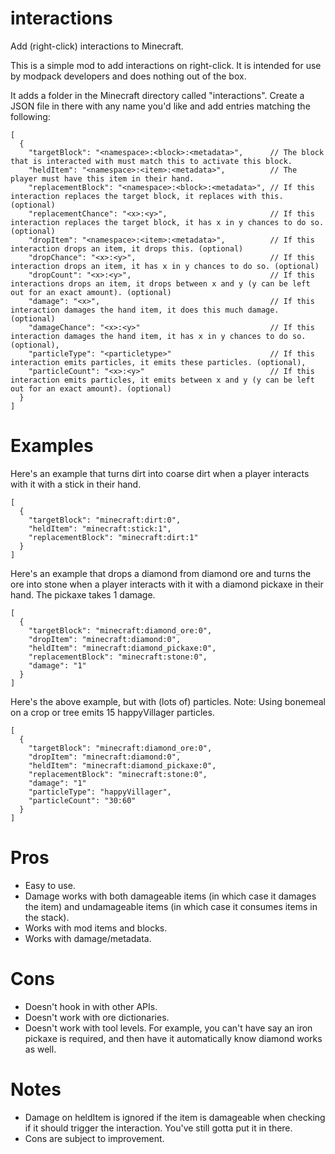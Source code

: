 ﻿# interactions
Add (right-click) interactions to Minecraft.

This is a simple mod to add interactions on right-click. It is intended for use by modpack developers and does nothing out of the box.

It adds a folder in the Minecraft directory called "interactions". Create a JSON file in there with any name you'd like and add entries matching the following:

```
[
  {
    "targetBlock": "<namespace>:<block>:<metadata>",      // The block that is interacted with must match this to activate this block.
    "heldItem": "<namespace>:<item>:<metadata>",          // The player must have this item in their hand.
    "replacementBlock": "<namespace>:<block>:<metadata>", // If this interaction replaces the target block, it replaces with this. (optional)
    "replacementChance": "<x>:<y>",                       // If this interaction replaces the target block, it has x in y chances to do so. (optional)
    "dropItem": "<namespace>:<item>:<metadata>",          // If this interaction drops an item, it drops this. (optional)
    "dropChance": "<x>:<y>",                              // If this interaction drops an item, it has x in y chances to do so. (optional)
    "dropCount": "<x>:<y>",                               // If this interactions drops an item, it drops between x and y (y can be left out for an exact amount). (optional)
    "damage": "<x>",                                      // If this interaction damages the hand item, it does this much damage. (optional)
    "damageChance": "<x>:<y>"                             // If this interaction damages the hand item, it has x in y chances to do so. (optional),
    "particleType": "<particletype>"                      // If this interaction emits particles, it emits these particles. (optional),
    "particleCount": "<x>:<y>"                            // If this interaction emits particles, it emits between x and y (y can be left out for an exact amount). (optional)
  }
]

```

# Examples

Here's an example that turns dirt into coarse dirt when a player interacts with it with a stick in their hand.

```
[
  {
    "targetBlock": "minecraft:dirt:0",
    "heldItem": "minecraft:stick:1",
    "replacementBlock": "minecraft:dirt:1"
  }
]
```

Here's an example that drops a diamond from diamond ore and turns the ore into stone when a player interacts with it with a diamond pickaxe in their hand. The pickaxe takes 1 damage.

```
[
  {
    "targetBlock": "minecraft:diamond_ore:0",
    "dropItem": "minecraft:diamond:0",
    "heldItem": "minecraft:diamond_pickaxe:0",
    "replacementBlock": "minecraft:stone:0",
    "damage": "1"
  }
]
```

Here's the above example, but with (lots of) particles.
Note: Using bonemeal on a crop or tree emits 15 happyVillager particles.
```
[
  {
    "targetBlock": "minecraft:diamond_ore:0",
    "dropItem": "minecraft:diamond:0",
    "heldItem": "minecraft:diamond_pickaxe:0",
    "replacementBlock": "minecraft:stone:0",
    "damage": "1"
    "particleType": "happyVillager",
    "particleCount": "30:60"
  }
]
```

# Pros

* Easy to use.
* Damage works with both damageable items (in which case it damages the item) and undamageable items (in which case it consumes items in the stack).
* Works with mod items and blocks.
* Works with damage/metadata.

# Cons

* Doesn't hook in with other APIs.
* Doesn't work with ore dictionaries.
* Doesn't work with tool levels. For example, you can't have say an iron pickaxe is required, and then have it automatically know diamond works as well.

# Notes

* Damage on heldItem is ignored if the item is damageable when checking if it should trigger the interaction. You've still gotta put it in there.
* Cons are subject to improvement.
